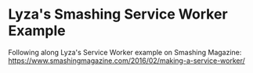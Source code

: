 # Lyza's Smashing Service Worker Example

Following along Lyza's Service Worker example on Smashing Magazine: https://www.smashingmagazine.com/2016/02/making-a-service-worker/
